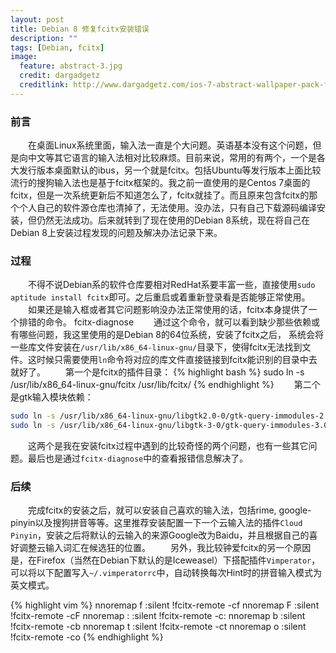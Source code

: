 ```yaml
---
layout: post
title: Debian 8 修复fcitx安装错误
description: ""
tags: [Debian, fcitx]
image:
  feature: abstract-3.jpg
  credit: dargadgetz
  creditlink: http://www.dargadgetz.com/ios-7-abstract-wallpaper-pack-for-iphone-5-and-ipod-touch-retina/
---
```


### 前言

　　在桌面Linux系统里面，输入法一直是个大问题。英语基本没有这个问题，但是向中文等其它语言的输入法相对比较麻烦。目前来说，常用的有两个，一个是各大发行版本桌面默认的ibus，另一个就是fcitx。包括Ubuntu等发行版本上面比较流行的搜狗输入法也是基于fcitx框架的。我之前一直使用的是Centos 7桌面的fcitx，但是一次系统更新后不知道怎么了，fcitx就挂了。而且原来包含fcitx的那个个人自己的软件源仓库也清掉了，无法使用。没办法，只有自己下载源码编译安装，但仍然无法成功。后来就转到了现在使用的Debian 8系统，现在将自己在Debian 8上安装过程发现的问题及解决办法记录下来。

### 过程

　　不得不说Debian系的软件仓库要相对RedHat系要丰富一些，直接使用`sudo aptitude install fcitx`即可。之后重启或着重新登录看是否能够正常使用。
　　如果还是输入框或者其它问题影响没办法正常使用的话，fcitx本身提供了一个排错的命令。
    fcitx-diagnose
　　通过这个命令，就可以看到缺少那些依赖或有哪些问题，我这里使用的是Debian 8的64位系统，安装了fcitx之后， 系统会将一些库文件安装在`/usr/lib/x86_64-linux-gnu/`目录下，使得fcitx无法找到文件。这时候只需要使用`ln`命令将对应的库文件直接链接到fcitx能识别的目录中去就好了。
　　第一个是fcitx的插件目录：
{% highlight bash %}
    sudo ln -s /usr/lib/x86_64-linux-gnu/fcitx /usr/lib/fcitx/
{% endhighlight %}
　　第二个是gtk输入模块依赖：

```bash
sudo ln -s /usr/lib/x86_64-linux-gnu/libgtk2.0-0/gtk-query-immodules-2.0 /usr/bin/gtk-query-immodules-2.0
sudo ln -s /usr/lib/x86_64-linux-gnu/libgtk-3-0/gtk-query-immodules-3.0 /usr/bin/gtk-query-immodules-3.0
```

　　这两个是我在安装fcitx过程中遇到的比较奇怪的两个问题，也有一些其它问题。最后也是通过`fcitx-diagnose`中的查看报错信息解决了。

### 后续

　　完成fcitx的安装之后，就可以安装自己喜欢的输入法，包括rime, google-pinyin以及搜狗拼音等等。这里推荐安装配置一下一个云输入法的插件`Cloud Pinyin`，安装之后将默认的云输入的来源Google改为Baidu，并且根据自己的喜好调整云输入词汇在候选狂的位置。
　　另外，我比较钟爱fcitx的另一个原因是，在Firefox（当然在Debian下默认的是Iceweasel）下搭配插件`Vimperator`，可以将以下配置写入`~/.vimperatorrc`中，自动转换每次Hint时的拼音输入模式为英文模式。

{% highlight vim %}
    nnoremap <silent> f :silent !fcitx-remote -c<CR>f
    nnoremap <silent> F :silent !fcitx-remote -c<CR>F
    nnoremap <silent> : :silent !fcitx-remote -c<CR>:
    nnoremap <silent> b :silent !fcitx-remote -c<CR>b
    nnoremap <silent> t :silent !fcitx-remote -c<CR>t
    nnoremap <silent> o :silent !fcitx-remote -c<CR>o
{% endhighlight %}
